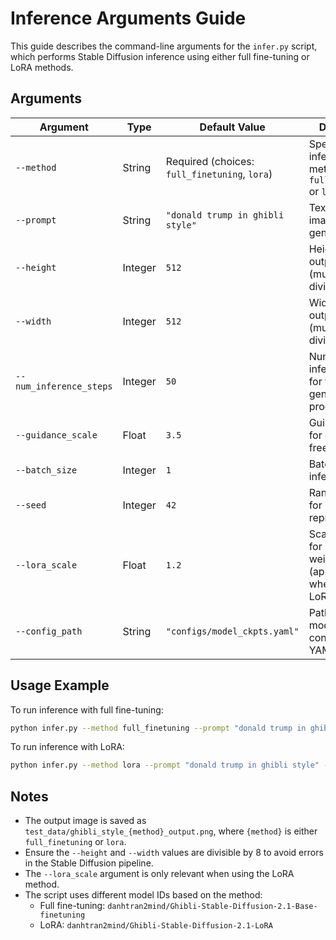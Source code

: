 # Inference Arguments Guide

This guide describes the command-line arguments for the `infer.py` script, which performs Stable Diffusion inference using either full fine-tuning or LoRA methods.

## Arguments

| Argument                | Type   | Default Value                              | Description                                                                 |
|-------------------------|--------|--------------------------------------------|-----------------------------------------------------------------------------|
| `--method`              | String | Required (choices: `full_finetuning`, `lora`) | Specifies the inference method: `full_finetuning` or `lora`.                |
| `--prompt`              | String | `"donald trump in ghibli style"`           | Text prompt for image generation.                                           |
| `--height`              | Integer| `512`                                      | Height of the output image (must be divisible by 8).                        |
| `--width`               | Integer| `512`                                      | Width of the output image (must be divisible by 8).                         |
| `--num_inference_steps` | Integer| `50`                                       | Number of inference steps for the generation process.                       |
| `--guidance_scale`      | Float  | `3.5`                                      | Guidance scale for classifier-free guidance.                                |
| `--batch_size`          | Integer| `1`                                        | Batch size for inference.                                                  |
| `--seed`                | Integer| `42`                                       | Random seed for reproducibility.                                           |
| `--lora_scale`          | Float  | `1.2`                                      | Scaling factor for LoRA weights (applicable when using LoRA method).        |
| `--config_path`         | String | `"configs/model_ckpts.yaml"`               | Path to the model configuration YAML file.                                  |

## Usage Example

To run inference with full fine-tuning:
```bash
python infer.py --method full_finetuning --prompt "donald trump in ghibli style" --height 512 --width 512 --num_inference_steps 50 --guidance_scale 3.5 --batch_size 1 --seed 42 --config_path configs/model_ckpts.yaml
```

To run inference with LoRA:
```bash
python infer.py --method lora --prompt "donald trump in ghibli style" --height 512 --width 512 --num_inference_steps 50 --guidance_scale 3.5 --batch_size 1 --seed 42 --lora_scale 1.2 --config_path configs/model_ckpts.yaml
```

## Notes
- The output image is saved as `test_data/ghibli_style_{method}_output.png`, where `{method}` is either `full_finetuning` or `lora`.
- Ensure the `--height` and `--width` values are divisible by 8 to avoid errors in the Stable Diffusion pipeline.
- The `--lora_scale` argument is only relevant when using the LoRA method.
- The script uses different model IDs based on the method:
  - Full fine-tuning: `danhtran2mind/Ghibli-Stable-Diffusion-2.1-Base-finetuning`
  - LoRA: `danhtran2mind/Ghibli-Stable-Diffusion-2.1-LoRA`